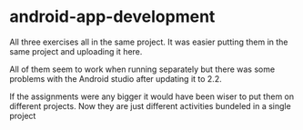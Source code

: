 # android-app-development

All three exercises all in the same project. It was easier putting them in the same project and uploading it here.

All of them seem to work when running separately but there was some 
problems with the Android studio after updating it to 2.2.

If the assignments were any bigger it would have been wiser to put them on different projects.
Now they are just different activities bundeled in a single project
